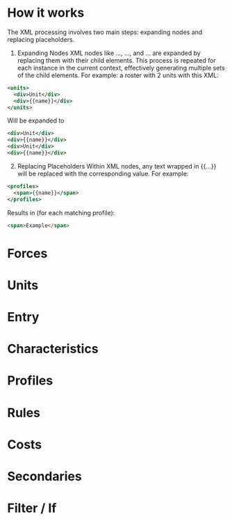 # How it works
The XML processing involves two main steps: expanding nodes and replacing placeholders.

1. Expanding Nodes
XML nodes like <forces>...</forces>, <units>...</units>, and <profiles>...</profiles> are expanded by replacing them with their child elements. This process is repeated for each instance in the current context, effectively generating multiple sets of the child elements.
For example: a roster with 2 units with this XML:
```xml
<units>
  <div>Unit</div>
  <div>{{name}}</div>
</units>
```
Will be expanded to
```xml
<div>Unit</div>
<div>{{name}}</div>
<div>Unit</div>
<div>{{name}}</div>
```

2. Replacing Placeholders
Within XML nodes, any text wrapped in {{...}} will be replaced with the corresponding value. For example:
```xml
<profiles>
  <span>{{name}}</span>
</profiles>
```
Results in (for each matching profile):
```html
<span>Example</span>
```

# Forces
# Units
# Entry
# Characteristics
# Profiles
# Rules
# Costs
# Secondaries
# Filter / If
